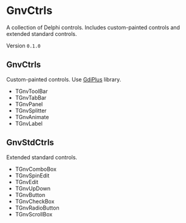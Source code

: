 # GnvCtrls

A collection of Delphi controls. Includes custom-painted controls and extended standard controls.

Version `0.1.0`

## GnvCtrls

Custom-painted controls. Use [GdiPlus](http://www.bilsen.com/gdiplus/) library.

- TGnvToolBar
- TGnvTabBar
- TGnvPanel
- TGnvSplitter
- TGnvAnimate
- TGnvLabel

## GnvStdCtrls

Extended standard controls.

- TGnvComboBox
- TGnvSpinEdit
- TGnvEdit
- TGnvUpDown
- TGnvButton
- TGnvCheckBox
- TGnvRadioButton
- TGnvScrollBox
